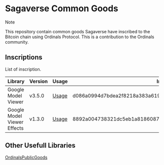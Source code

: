 # Sagaverse Common Goods

> [!NOTE]
> This repository contain common goods Sagaverse have inscribed to the Bitcoin chain using Ordinals Protocol. This is a contribution to the Ordinals community.

## Inscriptions
List of inscription.

| Library                     | Version | Usage                               | Inscription ID                                                     | Source                                                            |
| --------------------------- | ------- | ----------------------------------- | ------------------------------------------------------------------ | ----------------------------------------------------------------- |
| Google Model Viewer         | v3.5.0  | [Usage](usage/GoogleModelViewer.md) | d086a0994d7bdea2f8218a383a619219b5e84d2b3499c9d23cbd7b3e301c7092i0 | [npm](https://www.npmjs.com/package/@google/model-viewer/v/3.5.0) |
| Google Model Viewer Effects | v1.3.0  | [Usage](usage/GoogleModelViewer.md) | 8892a004738321dc5eb1a8186087f66dd93532ba8ec58a804053032728d4df13i0 | [npm](https://www.npmjs.com/package/@google/model-viewer-effects) |

## Other Usefull Libraries
[OrdinalsPublicGoods](https://github.com/jokie88/ordinalpublicgoods)